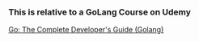 ### This is relative to a GoLang Course on Udemy

[Go: The Complete Developer's Guide (Golang)](https://www.udemy.com/course/go-the-complete-developers-guide/)
